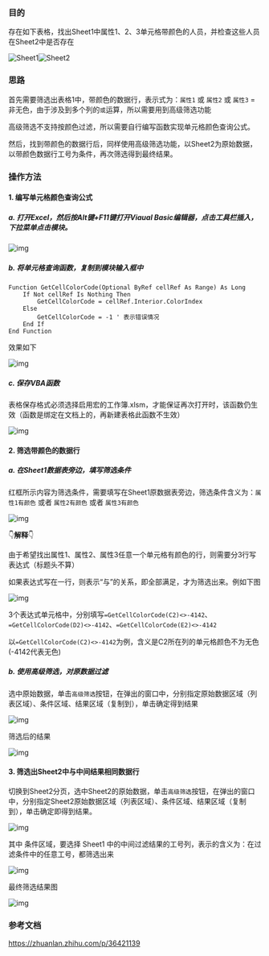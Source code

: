 ### 目的

存在如下表格，找出Sheet1中属性1、2、3单元格带颜色的人员，并检查这些人员在Sheet2中是否存在

![Sheet1](/Users/zhangchenxue/CodeProject/njzcx/ChenXueBlog/其他领域/办公/images/Excel高级筛选单元格颜色/1736322085593-6648a2cd-fa38-4a21-97b6-166dfce64362.png)![Sheet2](/Users/zhangchenxue/CodeProject/njzcx/ChenXueBlog/其他领域/办公/images/Excel高级筛选单元格颜色/1736322198970-61c1b795-26f9-412f-8695-4fe71bdb929d.png)

### 思路

首先需要筛选出表格1中，带颜色的数据行，表示式为：`属性1` 或 `属性2` 或 `属性3` = 非无色，由于涉及到多个列的`或`运算，所以需要用到高级筛选功能

高级筛选不支持按颜色过滤，所以需要自行编写函数实现单元格颜色查询公式。

然后，找到带颜色的数据行后，同样使用高级筛选功能，以Sheet2为原始数据，以带颜色数据行工号为条件，再次筛选得到最终结果。

### 操作方法

#### 1. 编写单元格颜色查询公式

##### a. 打开Excel，然后按Alt键+F11键打开Viaual Basic编辑器，点击工具栏插入，下拉菜单点击模块。

![img](/Users/zhangchenxue/CodeProject/njzcx/ChenXueBlog/其他领域/办公/images/Excel高级筛选单元格颜色/1730868859369-175be3ec-8316-4e77-b266-c7333bbc2ca3.png)

##### b. 将单元格查询函数，复制到模块输入框中

```vbnet
Function GetCellColorCode(Optional ByRef cellRef As Range) As Long
    If Not cellRef Is Nothing Then
        GetCellColorCode = cellRef.Interior.ColorIndex
    Else
        GetCellColorCode = -1 ' 表示错误情况
    End If
End Function
```

效果如下

![img](/Users/zhangchenxue/CodeProject/njzcx/ChenXueBlog/其他领域/办公/images/Excel高级筛选单元格颜色/1736323001955-5c569d59-3d81-4a7c-83c5-dc2e63b2f2a0.png)

##### c. 保存VBA函数

表格保存格式必须选择启用宏的工作簿.xlsm，才能保证再次打开时，该函数仍生效（函数是绑定在文档上的，再新建表格此函数不生效）

![img](/Users/zhangchenxue/CodeProject/njzcx/ChenXueBlog/其他领域/办公/images/Excel高级筛选单元格颜色/1736325536882-de6010f4-37cb-4b44-afa6-bd6d412ac15e.png)

#### 2. 筛选带颜色的数据行

##### a. 在Sheet1数据表旁边，填写筛选条件

红框所示内容为筛选条件，需要填写在Sheet1原数据表旁边，筛选条件含义为：`属性1有颜色` 或者 `属性2有颜色` 或者 `属性3有颜色`

![img](/Users/zhangchenxue/CodeProject/njzcx/ChenXueBlog/其他领域/办公/images/Excel高级筛选单元格颜色/1736323594702-813ccf16-fabe-49d3-8cde-e79c9911d288.png)

👇**解释**👇

由于希望找出属性1、属性2、属性3任意一个单元格有颜色的行，则需要分3行写表达式（标题头不算）

如果表达式写在一行，则表示“与”的关系，即全部满足，才为筛选出来。例如下图

![img](/Users/zhangchenxue/CodeProject/njzcx/ChenXueBlog/其他领域/办公/images/Excel高级筛选单元格颜色/1736323796725-df6a30d3-511a-44ab-978c-02fce5b5d012.png)

3个表达式单元格中，分别填写`=GetCellColorCode(C2)<>-4142`、`=GetCellColorCode(D2)<>-4142`、`=GetCellColorCode(E2)<>-4142`

以`=GetCellColorCode(C2)<>-4142`为例，含义是C2所在列的单元格颜色不为无色(-4142代表无色)

##### b. 使用高级筛选，对原数据过滤

选中原始数据，单击`高级筛选`按钮，在弹出的窗口中，分别指定原始数据区域（列表区域）、条件区域、结果区域（复制到），单击确定得到结果

![img](/Users/zhangchenxue/CodeProject/njzcx/ChenXueBlog/其他领域/办公/images/Excel高级筛选单元格颜色/1736324338178-db0ae099-7ce2-4823-8b0e-5a9e2d860c90.png)

筛选后的结果

![img](/Users/zhangchenxue/CodeProject/njzcx/ChenXueBlog/其他领域/办公/images/Excel高级筛选单元格颜色/1736324475342-32002b4b-2336-4b41-b013-640c3c2e6043.png)

#### 3. 筛选出Sheet2中与中间结果相同数据行

切换到Sheet2分页，选中Sheet2的原始数据，单击`高级筛选`按钮，在弹出的窗口中，分别指定Sheet2原始数据区域（列表区域）、条件区域、结果区域（复制到），单击确定即得到结果。

![img](/Users/zhangchenxue/CodeProject/njzcx/ChenXueBlog/其他领域/办公/images/Excel高级筛选单元格颜色/1736324870310-c0f91e7b-9924-4806-b546-6a1e4960a33a.png)

其中 条件区域，要选择 Sheet1 中的中间过滤结果的工号列，表示的含义为：在过滤条件中的任意工号，都筛选出来

![img](/Users/zhangchenxue/CodeProject/njzcx/ChenXueBlog/其他领域/办公/images/Excel高级筛选单元格颜色/1736324819255-36421ad5-1c67-4572-a4cc-f039c6bef569.png)

最终筛选结果图

![img](/Users/zhangchenxue/CodeProject/njzcx/ChenXueBlog/其他领域/办公/images/Excel高级筛选单元格颜色/1736325095538-bd20ca6e-4c62-4e94-9c1c-40b4644569dd.png)

### 参考文档

https://zhuanlan.zhihu.com/p/36421139